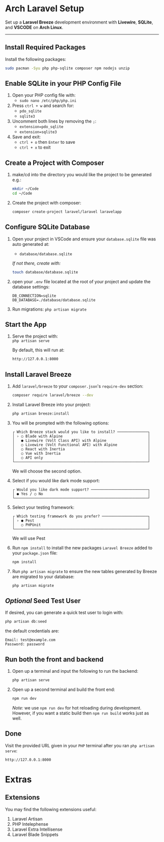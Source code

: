 # Arch Laravel Setup

Set up a **Laravel Breeze** development environment with **Livewire**, **SQLite**, and **VSCODE** on **Arch Linux**.

---

## Install Required Packages

Install the following packages:
```bash
sudo pacman -Syu php php-sqlite composer npm nodejs unzip
```
## Enable SQLite in your PHP Config File
1. Open your PHP config file with:  
    - `sudo nano /etc/php/php.ini`
2. Press `ctrl + w` and search for:  
    - `pdo_sqlite`
    -  `sqlite3`
3. Uncomment both lines by removing the `;`:  
    - `extension=pdo_sqlite`  
    - `extension=sqlite3`
4. Save and exit:
    - `ctrl + o` then `Enter` to save
    - `ctrl + x` to exit
## Create a Project with Composer
1. make/cd into the directory you would like the project to be generated e.g.:
    ```bash
    mkdir ~/Code  
    cd ~/Code
    ```  
2. Create the project with composer:  
    ```bash
    composer create-project laravel/laravel laravelapp
    ```
## Configure SQLite Database
1. Open your project in VSCode and ensure your `database.sqlite` file was auto generated at:  
    - `database/database.sqlite`
      
    *If not there, create with:*
    ```bash
    touch database/database.sqlite
    ```
2. open your `.env` file located at the root of your project and update the database settings:
     ```
     DB_CONNECTION=sqlite
     DB_DATABASE=./database/database.sqlite
     ```
3. Run migrations:
     `php artisan migrate`
## Start the App
1. Serve the project with:  
     `php artisan serve`
   
      By default, this will run at:
   
     ```bash
     http://127.0.0.1:8000
     ```
## Install Laravel Breeze
1. Add `laravel/breeze` to your `composer.json`'s `require-dev` section:
     ```bash
     composer require laravel/breeze --dev
     ```
2. Install Laravel Breeze into your project:
    ```bash
    php artisan breeze:install
    ```
3. You will be prompted with the following options:
     ```
   ┌ Which Breeze stack would you like to install? ──────────────┐
   │ › ○ Blade with Alpine                                       │
   │   ● Livewire (Volt Class API) with Alpine                   │
   │   ○ Livewire (Volt Functional API) with Alpine              │
   │   ○ React with Inertia                                      │
   │   ○ Vue with Inertia                                        │
   │   ○ API only                                                │
   └─────────────────────────────────────────────────────────────┘
     ```
   We will choose the second option.
   
4. Select if you would like dark mode support:
     ```
     ┌ Would you like dark mode support? ──────────────────────────┐
     │ ● Yes / ○ No                                                │
     └─────────────────────────────────────────────────────────────┘
     ```
     
5. Select your testing framework:
     ```
     ┌ Which testing framework do you prefer? ─────────────────────┐
     │ › ● Pest                                                    │
     │   ○ PHPUnit                                                 │
     └─────────────────────────────────────────────────────────────┘
     ```
     We will use Pest
   
6. Run `npm install` to install the new packages `Laravel Breeze` added to your `package.json` file:
     ```bash
     npm install
     ```
7. Run `php artisan migrate` to ensure the new tables generated by Breeze are migrated to your database:
     ```bash
     php artisan migrate
     ```
## *Optional* Seed Test User
If desired, you can generate a quick test user to login with:  
```bash
php artisan db:seed
```
the default credentials are:  
```
Email: test@example.com  
Password: password
```
## Run both the front and backend
1. Open up a terminal and input the following to run the backend:
     ```bash
     php artisan serve
     ```
2. Open up a second terminal and build the front end:
     ```bash
     npm run dev
     ```
     *Note:* we use `npm run dev` for hot reloading during development. However, if you want a static build then `npm run build` works just as well.
## Done
Visit the provided URL given in your `PHP` terminal after you ran `php artisan serve`:  
```bash
http://127.0.0.1:8000
```

# Extras
## Extensions
You may find the following extensions useful:  
1. Laravel Artisan
2. PHP Intelephense
3. Laravel Extra Intellisense
4. Laravel Blade Snippets

